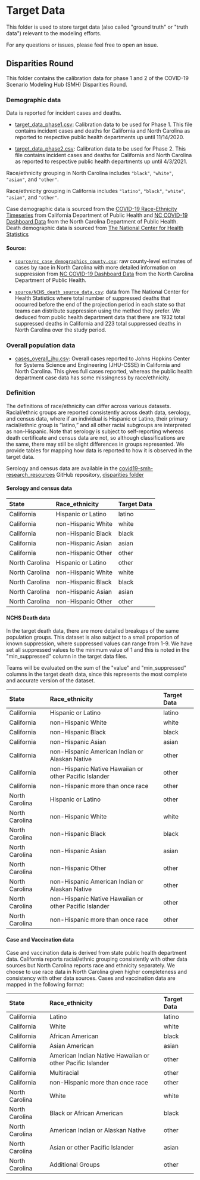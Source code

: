 # Target Data

This folder is used to store target data (also called "ground truth" or 
"truth data") relevant to the modeling efforts.

For any questions or issues, please feel free to open an issue. 

## Disparities Round

This folder contains the calibration data for phase 1 and 2 of the COVID-19
Scenario Modeling Hub (SMH) Disparities Round. 

### Demographic data

Data is reported for incident cases and deaths. 

- [target_data_phase1.csv](./target_data_phase1.csv): Calibration 
data to be used for Phase 1. 
This file contains incident cases and deaths for California and 
North Carolina as reported to respective public health departments 
up until 11/14/2020. 

- [target_data_phase2.csv](./target_data_phase2.csv): Calibration data 
to be used for Phase 2. 
This file contains incident cases and deaths for California and 
North Carolina as reported to respective public health departments 
up until 4/3/2021.


Race/ethnicity grouping in North Carolina 
includes `"black"`, `"white"`,  `"asian"`, and `"other"`. 

Race/ethnicity 
grouping in California includes `"latino"`, `"black"`, `"white"`, 
`"asian"`, and `"other"`. 

Case demographic data is sourced from the 
[COVID-19 Race-Ethnicity Timeseries](https://data.chhs.ca.gov/dataset/covid-19-equity-metrics/resource/ef29f30e-320c-46cf-86cd-37a36663616d) from 
California Department of Public Health and 
[NC COVID-19 Dashboard Data](https://covid19.ncdhhs.gov/dashboard/data-behind-dashboards)
from the North Carolina Department of Public Health. 
Death demographic data is sourced from 
[The National Center for Health Statistics](https://wonder.cdc.gov/mcd-icd10-provisional.html) 

#### Source:

- [`source/nc_case_demographics_county.csv`](./source/nc_case_demographics_county.csv): 
raw county-level estimates of cases by race in North Carolina with more 
detailed information on suppression from 
[NC COVID-19 Dashboard Data](https://covid19.ncdhhs.gov/dashboard/data-behind-dashboards)
from the North Carolina Department of Public Health.

- [`source/NCHS_death_source_data.csv`](./source/NCHS_death_source_data.csv): 
data from The National Center for Health Statistics where total number of 
suppressed deaths that occurred before the end of 
the projection period in each state so that teams can distribute suppression 
using the method they prefer. We deduced from public health department data 
that there are 1932 total suppressed deaths in California and 223 total 
suppressed deaths in North Carolina over the study period.

### Overall population data

- [cases_overall_jhu.csv](./cases_overall_jhu.csv): Overall cases reported 
to Johns Hopkins Center for Systems Science and Engineering (JHU-CSSE) 
in California and North Carolina. This gives full cases reported, whereas 
the public health department case data has some missingness by 
race/ethnicity.


### Definition

The definitions of race/ethnicity can differ across various datasets. Racial/ethnic 
groups are reported consistently across death data, serology, and census data, 
where if an individual is Hispanic or Latino, their primary racial/ethnic
group is “latino,” and all other racial subgroups are interpreted as non-Hispanic. 
Note that serology is subject to self-reporting whereas death certificate and 
census data are not, so although classifications are the same, there may still be 
slight differences in groups represented. We provide tables for mapping how data 
is reported to how it is observed in the target data. 

Serology and census data are available in the 
[covid19-smh-research_resources](https://github.com/midas-network/covid19-smh-research_resources) 
GitHub repository,
[disparities folder](https://github.com/midas-network/covid19-smh-research_resources/tree/main/disparities)


#### Serology and census data

|State|Race_ethnicity|Target Data|
|:---|:----|:----|
|California|Hispanic or Latino|latino|
|California|non-Hispanic White|white|
|California|non-Hispanic Black|black|
|California|non-Hispanic Asian|asian|
|California|non-Hispanic Other|other|
|North Carolina|Hispanic or Latino|other|
|North Carolina|non-Hispanic White|white|
|North Carolina|non-Hispanic Black|black|
|North Carolina|non-Hispanic Asian|asian|
|North Carolina|non-Hispanic Other|other|

#### NCHS Death data

In the target death data, there are more detailed breakups of the same population 
groups. This dataset is also subject to a small proportion of known suppression, 
where suppressed values can range from 1-9. We have set all suppressed values to 
the minimum value of 1 and this is noted in the "min_suppressed" column in the 
target data files. 

Teams will be evaluated on the sum of the "value" and "min_suppressed" columns 
in the target death data, since this represents the most complete and accurate 
version of the dataset. 

|State|Race_ethnicity|Target Data|
|:---|:----|:----|
|California|Hispanic or Latino|latino|
|California|non-Hispanic White|white|
|California|non-Hispanic Black|black|
|California|non-Hispanic Asian|asian|
|California|non-Hispanic American Indian or Alaskan Native|other|
|California|non-Hispanic Native Hawaiian or other Pacific Islander|other|
|California|non-Hispanic more than once race |other|
|North Carolina|Hispanic or Latino|other|
|North Carolina|non-Hispanic White|white|
|North Carolina|non-Hispanic Black|black|
|North Carolina|non-Hispanic Asian|asian|
|North Carolina|non-Hispanic Other|other|
|North Carolina|non-Hispanic American Indian or Alaskan Native|other|
|North Carolina|non-Hispanic Native Hawaiian or other Pacific Islander|other|
|North Carolina|non-Hispanic more than once race |other|

#### Case and Vaccination data

Case and vaccination data is derived from state public health department data. 
California reports racial/ethnic grouping consistently with other data sources 
but North Carolina reports race and ethnicity separately. We choose to use race data 
in North Carolina given higher completeness and consistency with other data sources.
Cases and vaccination data are mapped in the following format: 


|State|Race_ethnicity|Target Data|
|:---|:----|:----|
|California|Latino|latino|
|California|White|white|
|California|African American|black|
|California|Asian American|asian|
|California|American Indian Native Hawaiian or other Pacific Islander|other|
|California|Multiracial|other|
|California|non-Hispanic more than once race |other|
|North Carolina|White|white|
|North Carolina|Black or African American|black|
|North Carolina|American Indian or Alaskan Native|other|
|North Carolina|Asian or other Pacific Islander|asian|
|North Carolina|Additional Groups|other|

